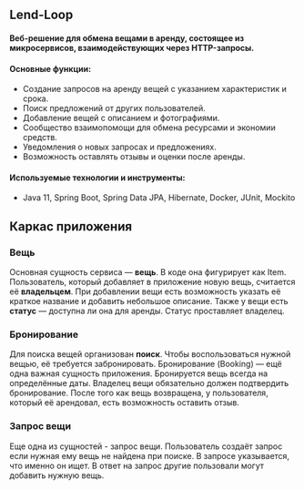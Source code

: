 ## Lend-Loop

#### Веб-решение для обмена вещами в аренду, состоящее из микросервисов, взаимодействующих через HTTP-запросы.

#### Основные функции:
* Создание запросов на аренду вещей с указанием характеристик и срока.
* Поиск предложений от других пользователей.
* Добавление вещей с описанием и фотографиями.
* Сообщество взаимопомощи для обмена ресурсами и экономии средств.
* Уведомления о новых запросах и предложениях.
* Возможность оставлять отзывы и оценки после аренды.

#### Используемые технологии и инструменты:
* Java 11, Spring Boot, Spring Data JPA, Hibernate, Docker, JUnit, Mockito

## Каркас приложения
### Вещь
Основная сущность сервиса — **вещь**. В коде она фигурирует как Item.
Пользователь, который добавляет в приложение новую вещь, считается её **владельцем**. При добавлении вещи есть возможность указать её краткое название и добавить небольшое описание. Также у вещи есть **статус** — доступна ли она для аренды. Статус проставляет владелец.
### Бронирование
Для поиска вещей организован **поиск**. Чтобы воспользоваться нужной вещью, её требуется забронировать. Бронирование (Booking) — ещё одна важная сущность приложения. Бронируется вещь всегда на определённые даты. Владелец вещи обязательно должен подтвердить бронирование.
После того как вещь возвращена, у пользователя, который её арендовал, есть возможность оставить отзыв.
### Запрос вещи
Еще одна из сущностей - запрос вещи. Пользователь создаёт запрос если нужная ему вещь не найдена при поиске. В запросе указывается, что именно он ищет. В ответ на запрос другие пользовали могут добавить нужную вещь.

